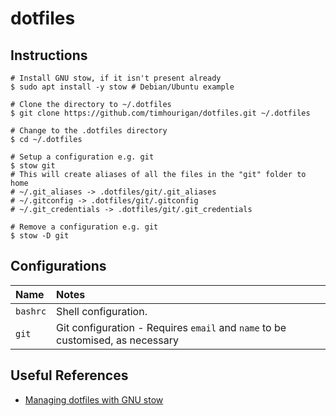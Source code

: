 # dotfiles

## Instructions

```shell
# Install GNU stow, if it isn't present already
$ sudo apt install -y stow # Debian/Ubuntu example

# Clone the directory to ~/.dotfiles
$ git clone https://github.com/timhourigan/dotfiles.git ~/.dotfiles

# Change to the .dotfiles directory
$ cd ~/.dotfiles

# Setup a configuration e.g. git
$ stow git
# This will create aliases of all the files in the "git" folder to home
# ~/.git_aliases -> .dotfiles/git/.git_aliases
# ~/.gitconfig -> .dotfiles/git/.gitconfig
# ~/.git_credentials -> .dotfiles/git/.git_credentials

# Remove a configuration e.g. git
$ stow -D git
```

## Configurations

| Name     | Notes                                                                          |
|:---------|:-------------------------------------------------------------------------------|
| `bashrc` | Shell configuration.                                                           |
| `git`    | Git configuration - Requires `email` and `name` to be customised, as necessary |


## Useful References

* [Managing dotfiles with GNU stow](https://alexpearce.me/2016/02/managing-dotfiles-with-stow/)
